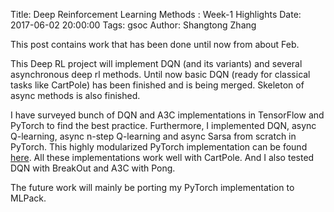 Title: Deep Reinforcement Learning Methods : Week-1 Highlights Date: 2017-06-02 20:00:00 Tags: gsoc Author: Shangtong Zhang

This post contains work that has been done until now from about Feb.

This Deep RL project will implement DQN (and its variants) and several asynchronous deep rl methods. Until now basic DQN (ready for classical tasks like CartPole) has been finished and is being merged. Skeleton of async methods is also finished.

I have surveyed bunch of DQN and A3C implementations in TensorFlow and PyTorch to find the best practice. Furthermore, I implemented DQN, async Q-learning, async n-step Q-learning and async Sarsa from scratch in PyTorch. This highly modularized PyTorch implementation can be found [here](https://github.com/ShangtongZhang/DeepRL). All these implementations work well with CartPole. And I also tested DQN with BreakOut and A3C with Pong.

The future work will mainly be porting my PyTorch implementation to MLPack.
